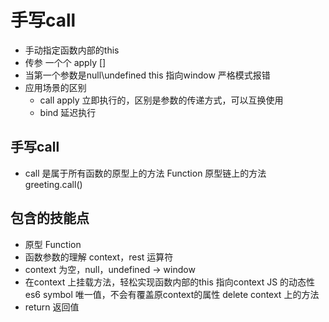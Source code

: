 # 手写call

- 手动指定函数内部的this
- 传参 一个个 apply []
- 当第一个参数是null\undefined this 指向window
  严格模式报错
- 应用场景的区别
  - call apply 立即执行的，区别是参数的传递方式，可以互换使用
  - bind 延迟执行

## 手写call
- call 是属于所有函数的原型上的方法  Function 原型链上的方法
  greeting.call()

## 包含的技能点
- 原型 Function
- 函数参数的理解
  context，rest 运算符
- context 为空，null，undefined -> window
- 在context 上挂载方法，轻松实现函数内部的this 指向context
  JS 的动态性
  es6 symbol 唯一值，不会有覆盖原context的属性
  delete context 上的方法
- return 返回值